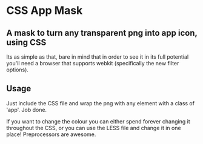 CSS App Mask
============

A mask to turn any transparent png into app icon, using CSS
--------------------

Its as simple as that, bare in mind that in order to see it in its full potential you'll need a browser that supports webkit (specifically the new filter options).

Usage
--------------------
Just include the CSS file and wrap the png with any element with a class of 'app'. Job done.

If you want to change the colour you can either spend forever changing it throughout the CSS, or you can use the LESS file and change it in one place! Preprocessors are awesome.